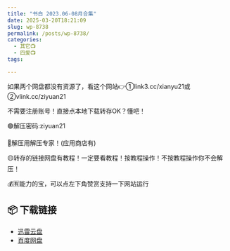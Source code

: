 ```yaml
---
title: "书白 2023.06-08月合集"
date: 2025-03-20T18:21:09
slug: wp-8738
permalink: /posts/wp-8738/
categories:
  - 其它📺
  - 四爱📺
tags:

---
```


如果两个网盘都没有资源了，看这个网站👉①link3.cc/xianyu21或②vlink.cc/ziyuan21

不需要注册账号！直接点本地下载转存OK？懂吧！

🟢解压密码:ziyuan21

🔵解压用解压专家！(应用商店有)

🟡转存的链接网盘有教程！一定要看教程！按教程操作！不按教程操作你不会解压！

💰🈶能力的宝，可以点左下角赞赏支持一下网站运行

## 📦 下载链接
- [迅雷云盘](https://blziyuan21.com/pay-download/8738?key=5c1b9cf489&down_id=0)
- [百度网盘](https://blziyuan21.com/pay-download/8738?key=5c1b9cf489&down_id=1)

